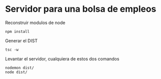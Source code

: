 # Servidor para una bolsa de empleos

Reconstruir modulos de node
```
npm install
```


Generar el DIST
```
tsc -w
```

Levantar el servidor, cualquiera de estos dos comandos
```
nodemon dist/
node dist/
```  
